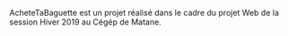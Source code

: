 AcheteTaBaguette est un projet réalisé dans le cadre du projet Web de la session Hiver 2019 au Cégép de Matane.

